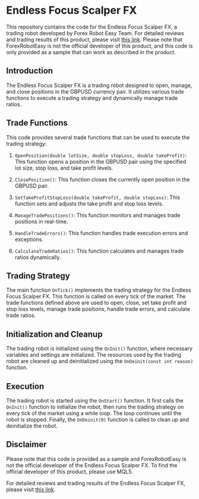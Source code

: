 # Endless Focus Scalper FX

This repository contains the code for the Endless Focus Scalper FX, a trading robot developed by Forex Robot Easy Team. For detailed reviews and trading results of this product, please visit [this link](https://forexroboteasy.com/forex-robot-review/endless-focus-scalper-fx-review-a-deep-dive-into-forex-software-excellence/). Please note that ForexRobotEasy is not the official developer of this product, and this code is only provided as a sample that can work as described in the product.

## Introduction

The Endless Focus Scalper FX is a trading robot designed to open, manage, and close positions in the GBPUSD currency pair. It utilizes various trade functions to execute a trading strategy and dynamically manage trade ratios.

## Trade Functions

This code provides several trade functions that can be used to execute the trading strategy:

1. `OpenPosition(double lotSize, double stopLoss, double takeProfit)`: This function opens a position in the GBPUSD pair using the specified lot size, stop loss, and take profit levels.

2. `ClosePosition()`: This function closes the currently open position in the GBPUSD pair.

3. `SetTakeProfitStopLoss(double takeProfit, double stopLoss)`: This function sets and adjusts the take profit and stop loss levels.

4. `ManageTradePositions()`: This function monitors and manages trade positions in real-time.

5. `HandleTradeErrors()`: This function handles trade execution errors and exceptions.

6. `CalculateTradeRatios()`: This function calculates and manages trade ratios dynamically.

## Trading Strategy

The main function `OnTick()` implements the trading strategy for the Endless Focus Scalper FX. This function is called on every tick of the market. The trade functions defined above are used to open, close, set take profit and stop loss levels, manage trade positions, handle trade errors, and calculate trade ratios.

## Initialization and Cleanup

The trading robot is initialized using the `OnInit()` function, where necessary variables and settings are initialized. The resources used by the trading robot are cleaned up and deinitialized using the `OnDeinit(const int reason)` function.

## Execution

The trading robot is started using the `OnStart()` function. It first calls the `OnInit()` function to initialize the robot, then runs the trading strategy on every tick of the market using a while loop. The loop continues until the robot is stopped. Finally, the `OnDeinit(0)` function is called to clean up and deinitialize the robot.

## Disclaimer

Please note that this code is provided as a sample and ForexRobotEasy is not the official developer of the Endless Focus Scalper FX. To find the official developer of this product, please use MQL5.

For detailed reviews and trading results of the Endless Focus Scalper FX, please visit [this link](https://forexroboteasy.com/forex-robot-review/endless-focus-scalper-fx-review-a-deep-dive-into-forex-software-excellence/).
